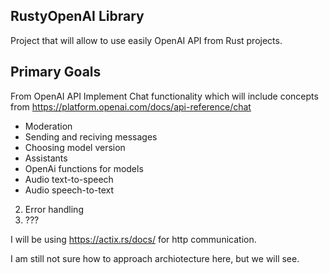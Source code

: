 ## RustyOpenAI Library

Project that will allow to use easily OpenAI API from Rust projects.

## Primary Goals

From OpenAI API 
Implement Chat functionality which will include concepts from https://platform.openai.com/docs/api-reference/chat
- Moderation
- Sending and reciving messages
- Choosing model version
- Assistants
- OpenAi functions for models
- Audio text-to-speech
- Audio speech-to-text

2. Error handling
3. ???

I will be using https://actix.rs/docs/ for http communication.

I am still not sure how to approach archiotecture here, but we will see.
